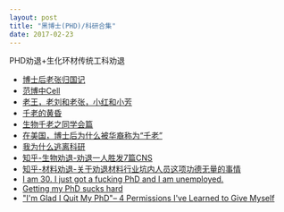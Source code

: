 ```yaml
---
layout: post
title: "黑博士(PHD)/科研合集" 
date: 2017-02-23
---
```


PHD劝退+生化环材传统工科劝退
<ul>
    <li><a href="http://blog.sciencenet.cn/blog-450601-669425.html">博士后老张归国记</a></li>
    <li><a href="http://blog.sciencenet.cn/blog-250217-801152.html">范博中Cell</a></li>
    <li><a href="http://bbs.wenxuecity.com/joke/523855.html">老王，老刘和老张，小红和小芳</a></li>
    <li><a href="http://blog.sciencenet.cn/blog-250217-801146.html">千老的黄昏</a></li>
    <li><a href="https://www.douban.com/group/topic/55227892/">生物千老之同学会篇</a></li>
    <li><a href="http://muchong.com/html/201506/9058286.html">在美国，博士后为什么被华裔称为“千老”</a></li>
    <li><a href="http://blog.sciencenet.cn/blog-662228-633685.html">我为什么逃离科研</a></li>
    <li><a href="https://www.zhihu.com/topic/20042479/hot">知乎-生物劝退-劝退一人胜发7篇CNS</a></li>
    <li><a href="https://www.zhihu.com/topic/20050267/hot">知乎-材料劝退-关于劝退材料行业坑内人员这项功德无量的事情</a></li>
    <li><a href="https://www.reddit.com/r/IAmA/comments/niid1/i_am_30_i_just_got_a_fucking_phd_and_i_am/">I am 30. I just got a fucking PhD and I am unemployed.</a></li>
    <li><a href="https://www.reddit.com/r/offmychest/comments/2q3kpj/getting_my_phd_sucks_hard/">Getting my PhD sucks hard</a></li>
    <li><a href="http://www.selloutyoursoul.com/2013/11/06/im-glad-i-quit-my-phd/">
"I'm Glad I Quit My PhD"– 4 Permissions I've Learned to Give Myself</a></li>
</ul>
